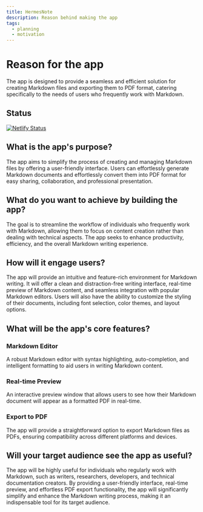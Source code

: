 ```yaml
---
title: HermesNote
description: Reason behind making the app
tags:
  - planning
  - motivation
---
```


# Reason for the app

The app is designed to provide a seamless and efficient solution for creating Markdown files and exporting them to PDF format, catering specifically to the needs of users who frequently work with Markdown.

## Status

[![Netlify Status](https://api.netlify.com/api/v1/badges/791876b3-c7fe-43c6-850e-6cc486395ba1/deploy-status)](https://app.netlify.com/sites/hermesmd/deploys)

## What is the app's purpose?

The app aims to simplify the process of creating and managing Markdown files by offering a user-friendly interface. Users can effortlessly generate Markdown documents and effortlessly convert them into PDF format for easy sharing, collaboration, and professional presentation.

## What do you want to achieve by building the app?

The goal is to streamline the workflow of individuals who frequently work with Markdown, allowing them to focus on content creation rather than dealing with technical aspects. The app seeks to enhance productivity, efficiency, and the overall Markdown writing experience.

## How will it engage users?

The app will provide an intuitive and feature-rich environment for Markdown writing. It will offer a clean and distraction-free writing interface, real-time preview of Markdown content, and seamless integration with popular Markdown editors. Users will also have the ability to customize the styling of their documents, including font selection, color themes, and layout options.

## What will be the app's core features?

### Markdown Editor

A robust Markdown editor with syntax highlighting, auto-completion, and intelligent formatting to aid users in writing Markdown content.

### Real-time Preview

An interactive preview window that allows users to see how their Markdown document will appear as a formatted PDF in real-time.

### Export to PDF

The app will provide a straightforward option to export Markdown files as PDFs, ensuring compatibility across different platforms and devices.

## Will your target audience see the app as useful?

The app will be highly useful for individuals who regularly work with Markdown, such as writers, researchers, developers, and technical documentation creators. By providing a user-friendly interface, real-time preview, and effortless PDF export functionality, the app will significantly simplify and enhance the Markdown writing process, making it an indispensable tool for its target audience.
